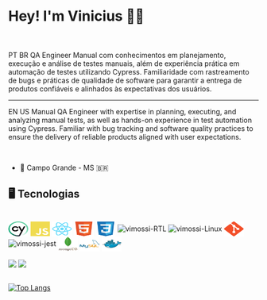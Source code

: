 # Hey! I'm Vinicius 👋🏽

 </br>
</br>
PT BR 
QA Engineer Manual com conhecimentos em planejamento, execução e análise de testes manuais, além de experiência prática em automação de testes utilizando Cypress. Familiaridade com rastreamento de bugs e práticas de qualidade de software para garantir a entrega de produtos confiáveis e alinhados às expectativas dos usuários. 

----------

EN US
Manual QA Engineer with expertise in planning, executing, and analyzing manual tests, as well as hands-on experience in test automation using Cypress. Familiar with bug tracking and software quality practices to ensure the delivery of reliable products aligned with user expectations.

</br>

 - 📍 Campo Grande - MS 🇧🇷
 

## 🖥️ Tecnologias

<div style="display: inline_block"><br>
  <img align="center" alt="vimossi-cypress" height="30" width="40" src="https://raw.githubusercontent.com/devicons/devicon/master/icons/cypressio/cypressio-original.svg">
  <img align="center" alt="vimossi-Js" height="30" width="40" src="https://raw.githubusercontent.com/devicons/devicon/master/icons/javascript/javascript-plain.svg">
  <img align="center" alt="vimossi-React" height="30" width="40" src="https://raw.githubusercontent.com/devicons/devicon/master/icons/react/react-original.svg">
  <img align="center" alt="vimossi-HTML" height="30" width="40" src="https://raw.githubusercontent.com/devicons/devicon/master/icons/html5/html5-original.svg">
  <img align="center" alt="vimossi-CSS" height="30" width="40" src="https://raw.githubusercontent.com/devicons/devicon/master/icons/css3/css3-original.svg">
  <img align="center" alt="vimossi-RTL" height="30" width="40" src="https://testing-library.com/img/octopus-128x128.png">
  <img align="center" alt="vimossi-Linux" height="30" width="40" src="https://upload.wikimedia.org/wikipedia/commons/thumb/3/35/Tux.svg/1200px-Tux.svg.png">
  <img align="center" alt="vimossi-Branch" height="30" width="40" src="https://raw.githubusercontent.com/devicons/devicon/master/icons/git/git-original.svg">
  <img align="center" alt="vimossi-jest" height="30" width="40" src="https://www.vectorlogo.zone/logos/jestjsio/jestjsio-icon.svg">
  <img align="center" alt="vimossi-mongodb" height="30" width="40" src="https://raw.githubusercontent.com/devicons/devicon/master/icons/mongodb/mongodb-original-wordmark.svg">
  <img align="center" alt="vimossi-mysql" height="30" width="40" src="https://raw.githubusercontent.com/devicons/devicon/master/icons/mysql/mysql-original-wordmark.svg">
 <img align="center" alt="vimossi-docker" height="30" width="40" src="https://raw.githubusercontent.com/devicons/devicon/master/icons/docker/docker-original.svg">
 
 
</div>

<br />

<div> 
  <a href = "mailto:vini_agg@hotmail.com"><img src="https://img.shields.io/badge/Microsoft_Outlook-0078D4?style=for-the-badge&logo=microsoft-outlook&logoColor=white" target="_blank"></a>
  <a href="https://www.linkedin.com/in/vinicius-passos-mossi/" target="_blank"><img src="https://img.shields.io/badge/-LinkedIn-%230077B5?style=for-the-badge&logo=linkedin&logoColor=white" target="_blank"></a> 
</div>

##

[![Top Langs](https://github-readme-stats.vercel.app/api/top-langs/?username=vimossi&layout=compact&langs_count=16&theme=dracula)](https://github.com/vimossi/github-readme-stats)
<!-- ![Visitor Count](https://profile-counter.glitch.me/{vimossi}/count.svg) -->
